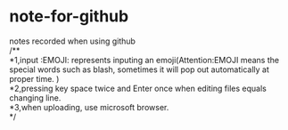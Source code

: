 # note-for-github
notes recorded when using github  
/**  
*1,input :EMOJI: represents inputing an emoji(Attention:EMOJI means the special words such as blash, sometimes it will pop out automatically at proper time. )  
*2,pressing key space twice and Enter once when editing files equals changing line.    
*3,when uploading, use microsoft browser.  
*/
